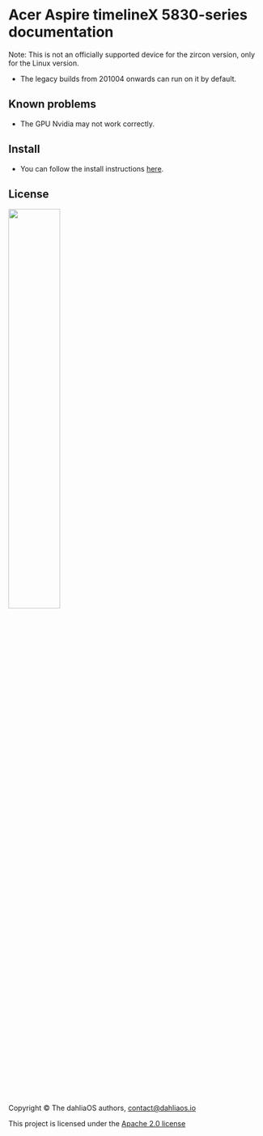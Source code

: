 # Acer Aspire timelineX 5830-series documentation

Note: This is not an officially supported device for the zircon version, only for the Linux version.

- The legacy builds from 201004 onwards can run on it by default.

## Known problems
- The GPU Nvidia may not work correctly.

## Install
- You can follow the install instructions [here](../../run%20dahliaOS/x86_64-legacy.md). 

## License

<p align="left">
  <img width="45%" src="https://github.com/dahlia-os/brand/blob/master/Logo%20SVGs/dahliaOS%20logo%20with%20text%20(drop%20shadow).svg"
</p>

Copyright © The dahliaOS authors, contact@dahliaos.io

This project is licensed under the [Apache 2.0 license](../../LICENSE)
